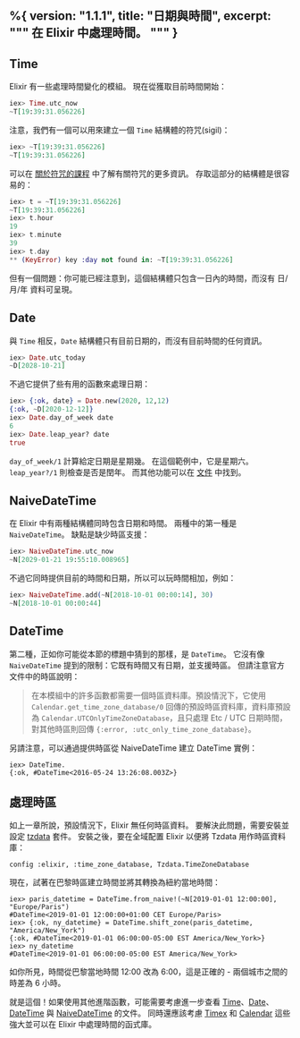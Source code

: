 %{
  version: "1.1.1",
  title: "日期與時間",
  excerpt: """
  在 Elixir 中處理時間。
  """
}
---

## Time

Elixir 有一些處理時間變化的模組。
現在從獲取目前時間開始：

```elixir
iex> Time.utc_now
~T[19:39:31.056226]
```

注意，我們有一個可以用來建立一個 `Time` 結構體的符咒(sigil)：

```elixir
iex> ~T[19:39:31.056226]
~T[19:39:31.056226]
```

可以在 [關於符咒的課程](/zh-hant/lessons/basics/sigils) 中了解有關符咒的更多資訊。
存取這部分的結構體是很容易的：

```elixir
iex> t = ~T[19:39:31.056226]
~T[19:39:31.056226]
iex> t.hour
19
iex> t.minute
39
iex> t.day
** (KeyError) key :day not found in: ~T[19:39:31.056226]
```

但有一個問題：你可能已經注意到，這個結構體只包含一日內的時間，而沒有 日/月/年 資料可呈現。

## Date

與 `Time` 相反，`Date` 結構體只有目前日期的，而沒有目前時間的任何資訊。

```elixir
iex> Date.utc_today
~D[2028-10-21]
```

不過它提供了些有用的函數來處理日期：

```elixir
iex> {:ok, date} = Date.new(2020, 12,12)
{:ok, ~D[2020-12-12]}
iex> Date.day_of_week date
6
iex> Date.leap_year? date
true
```

`day_of_week/1` 計算給定日期是星期幾。
在這個範例中，它是星期六。
`leap_year?/1` 則檢查是否是閏年。
而其他功能可以在 [文件](https://hexdocs.pm/elixir/Date.html) 中找到。

## NaiveDateTime

在 Elixir 中有兩種結構體同時包含日期和時間。
兩種中的第一種是 `NaiveDateTime`。
缺點是缺少時區支援：

```elixir
iex> NaiveDateTime.utc_now
~N[2029-01-21 19:55:10.008965]
```

不過它同時提供目前的時間和日期，所以可以玩時間相加，例如：

```elixir
iex> NaiveDateTime.add(~N[2018-10-01 00:00:14], 30)
~N[2018-10-01 00:00:44]
```

## DateTime

第二種，正如你可能從本節的標題中猜到的那樣，是 `DateTime`。
它沒有像 `NaiveDateTime` 提到的限制：它既有時間又有日期，並支援時區。
但請注意官方文件中的時區說明：

> 在本模組中的許多函數都需要一個時區資料庫。預設情況下，它使用 `Calendar.get_time_zone_database/0` 回傳的預設時區資料庫，資料庫預設為 `Calendar.UTCOnlyTimeZoneDatabase`，且只處理 Etc / UTC 日期時間，對其他時區則回傳 `{:error, :utc_only_time_zone_database}`。

另請注意，可以通過提供時區從 NaiveDateTime 建立 DateTime 實例：

```
iex> DateTime.
{:ok, #DateTime<2016-05-24 13:26:08.003Z>}
```

## 處理時區

如上一章所說，預設情況下，Elixir 無任何時區資料。
要解決此問題，需要安裝並設定 [tzdata](https://github.com/lau/tzdata) 套件。
安裝之後，要在全域配置 Elixir 以便將 Tzdata 用作時區資料庫：

```
config :elixir, :time_zone_database, Tzdata.TimeZoneDatabase
```

現在，試著在巴黎時區建立時間並將其轉換為紐約當地時間：

```
iex> paris_datetime = DateTime.from_naive!(~N[2019-01-01 12:00:00], "Europe/Paris")
#DateTime<2019-01-01 12:00:00+01:00 CET Europe/Paris>
iex> {:ok, ny_datetime} = DateTime.shift_zone(paris_datetime, "America/New_York")
{:ok, #DateTime<2019-01-01 06:00:00-05:00 EST America/New_York>}
iex> ny_datetime
#DateTime<2019-01-01 06:00:00-05:00 EST America/New_York>
```

如你所見，時間從巴黎當地時間 12:00 改為 6:00，這是正確的 - 兩個城市之間的時差為 6 小時。

就是這個！如果使用其他進階函數，可能需要考慮進一步查看 [Time](https://hexdocs.pm/elixir/Time.html)、[Date](https://hexdocs.pm/elixir/Date.html)、[DateTime](https://hexdocs.pm/elixir/DateTime.html) 與 [NaiveDateTime](https://hexdocs.pm/elixir/NaiveDateTime.html) 的文件。
同時還應該考慮 [Timex](https://github.com/bitwalker/timex) 和 [Calendar](https://github.com/lau/calendar) 這些強大並可以在 Elixir 中處理時間的函式庫。
